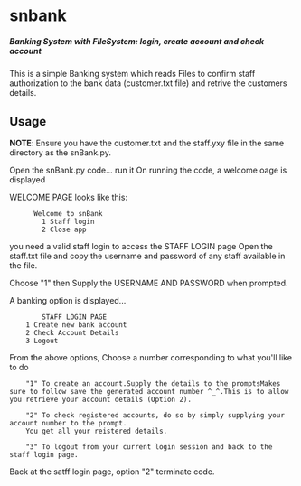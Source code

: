 # snbank
##### Banking System with FileSystem: login, create account and check account

This is a simple Banking system which reads Files to confirm staff authorization to the bank data (customer.txt file) and retrive the customers details.

## Usage

**NOTE**: Ensure you have the customer.txt and the staff.yxy file in the same directory as the snBank.py.

Open the snBank.py code... run it
On running the code, a welcome oage is displayed

WELCOME PAGE looks like this:
```
      Welcome to snBank
        1 Staff login
        2 Close app
 ```

you need a valid staff login to access the STAFF LOGIN page
Open the staff.txt file and copy the username and password of any staff available in the file.

Choose "1" then Supply the USERNAME AND PASSWORD when prompted.

A banking option is displayed...

```
        STAFF LOGIN PAGE
    1 Create new bank account
    2 Check Account Details
    3 Logout
```

From the above options, Choose a number corresponding to what you'll like to do

```
    "1" To create an account.Supply the details to the promptsMakes sure to follow save the generated account number ^_^.This is to allow you retrieve your account details (Option 2).

    "2" To check registered accounts, do so by simply supplying your account number to the prompt.
    You get all your reistered details.

    "3" To logout from your current login session and back to the staff login page.
```

Back at the satff login page, option "2" terminate code.